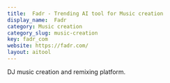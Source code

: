 ```yaml
---
title:  Fadr - Trending AI tool for Music creation
display_name:  Fadr
category: Music creation
category_slug: music-creation
key: fadr_com
website: https://fadr.com/
layout: aitool
---
```


DJ music creation and remixing platform.
